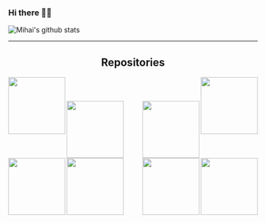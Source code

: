 ### Hi there 👋🐧

![Mihai's github stats](https://github-readme-stats.vercel.app/api?username=ubervelocity&count_private=true&theme=dark)

<hr>
<h2 align="center">Repositories</h2>
<p width="100%" align="center">
   <a align="left" href="https://github.com/uberVelocity/EEG-classification" title="EEG Classification"><img align="left" height="115" src="https://github-readme-stats.vercel.app/api/pin/?username=ubervelocity&repo=eeg-classification&theme=dark"></a>
   <a align="right" href="https://github.com/ubervelocity/Tasker" title="Tasker"><img align="right" height="115" src="https://github-readme-stats.vercel.app/api/pin/?username=ubervelocity&repo=Tasker&theme=dark"></a>
</p>
<br><br>
<p width="125%" align="center">
   <a align="left" href="https://github.com/ubervelocity/water-management-dashboard" title="Water Management Dashboard"><img align="left" height="115" src="https://github-readme-stats.vercel.app/api/pin/?username=ubervelocity&repo=water-management-dashboard&theme=dark"></a>
   <a align="right" href="https://github.com/ubervelocity/distributed-spark-for-scalable-smart-homes" title="Distributed Map Reduce"><img align="right" height="115" src="https://github-readme-stats.vercel.app/api/pin/?username=ubervelocity&repo=distributed-spark-for-scalable-smart-homes&theme=dark"></a>
</p>
<br><br>
<p width="100%" align="center">
   <a align="left" href="https://github.com/ubervelocity/water-management-dashboard" title="Water Management Dashboard"><img align="left" height="115" src="https://github-readme-stats.vercel.app/api/pin/?username=ubervelocity&repo=water-management-dashboard&theme=dark"></a>
   <a align="right" href="https://github.com/ubervelocity/distributed-spark-for-scalable-smart-homes" title="Distributed Map Reduce"><img align="right" height="115" src="https://github-readme-stats.vercel.app/api/pin/?username=ubervelocity&repo=distributed-spark-for-scalable-smart-homes&theme=dark"></a>
</p>
<br><br>
<p width="100%" align="center">
   <a align="left" href="https://github.com/ubervelocity/water-management-dashboard" title="Water Management Dashboard"><img align="left" height="115" src="https://github-readme-stats.vercel.app/api/pin/?username=ubervelocity&repo=water-management-dashboard&theme=dark"></a>
   <a align="right" href="https://github.com/ubervelocity/distributed-spark-for-scalable-smart-homes" title="Distributed Map Reduce"><img align="right" height="115" src="https://github-readme-stats.vercel.app/api/pin/?username=ubervelocity&repo=distributed-spark-for-scalable-smart-homes&theme=dark"></a>
</p>
<!--
**uberVelocity/ubervelocity** is a ✨ _special_ ✨ repository because its `README.md` (this file) appears on your GitHub profile.

Here are some ideas to get you started:

- 🔭 I’m currently working on ...
- 🌱 I’m currently learning ...
- 👯 I’m looking to collaborate on ...
- 🤔 I’m looking for help with ...
- 💬 Ask me about ...
- 📫 How to reach me: ...
- 😄 Pronouns: ...
- ⚡ Fun fact: ...
-->

